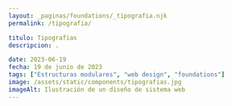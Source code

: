 ```yaml
---
layout: _paginas/foundations/_tipografia.njk
permalink: /tipografia/

titulo: Tipografias
descripcion: .

date: 2023-06-19
fecha: 19 de junio de 2023
tags: ["Estructuras modulares", "web design", "foundations"]
image: /assets/static/components/tipografias.jpg
imageAlt: Ilustración de un diseño de sistema web
---
```

